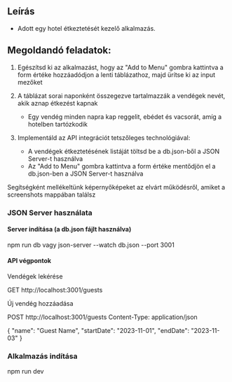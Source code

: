 ## Leírás

- Adott egy hotel étkeztetését kezelő alkalmazás.

## Megoldandó feladatok:

1. Egészítsd ki az alkalmazást, hogy az "Add to Menu" gombra kattintva a form értéke hozzáadódjon a lenti táblázathoz, majd ürítse ki az input mezőket

2. A táblázat sorai naponként összegezve tartalmazzák a vendégek nevét, akik aznap étkezést kapnak

   - Egy vendég minden napra kap reggelit, ebédet és vacsorát, amíg a hotelben tartózkodik

3. Implementáld az API integrációt tetszőleges technológiával:
   - A vendégek étkeztetésének listáját töltsd be a db.json-ből a JSON Server-t használva
   - Az "Add to Menu" gombra kattintva a form értéke mentődjön el a db.json-ben a JSON Server-t használva

Segítségként mellékeltünk képernyőképeket az elvárt működésről, amiket a screenshots mappában találsz

### JSON Server használata

#### Server indítása (a db.json fájlt használva)

npm run db
vagy
json-server --watch db.json --port 3001

#### API végpontok

Vendégek lekérése

GET http://localhost:3001/guests

Új vendég hozzáadása

POST http://localhost:3001/guests
Content-Type: application/json

{
"name": "Guest Name",
"startDate": "2023-11-01",
"endDate": "2023-11-03"
}

### Alkalmazás indítása

npm run dev
